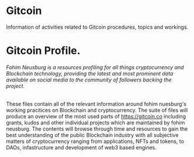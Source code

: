 # Gitcoin

Information of activities related to Gitcoin procedures, topics and workings.

# Gitcoin Profile.

###### Fohim Neusburg is a resources profiling for all things cryptocurrency and Blockchain technology, providing the latest and most prominent data available on social media to the community of followers backing the project.

These files contain all of the relevant information around fohim nuesburg's working pracitices on Blockchain and cryptocurrency. The suite of files will produce an overview of the most used parts of https://gitcoin.co including grants, kudos and other individual projects which are maintained by fohim neusburg.
The contents will browse through time and resources to gain the best understanding of the public Blockchain industry with all subjective matters of cryptocurrency ranging from applications, NFTs and tokens, to DAOs, infastructure and development of web3 based engines.
